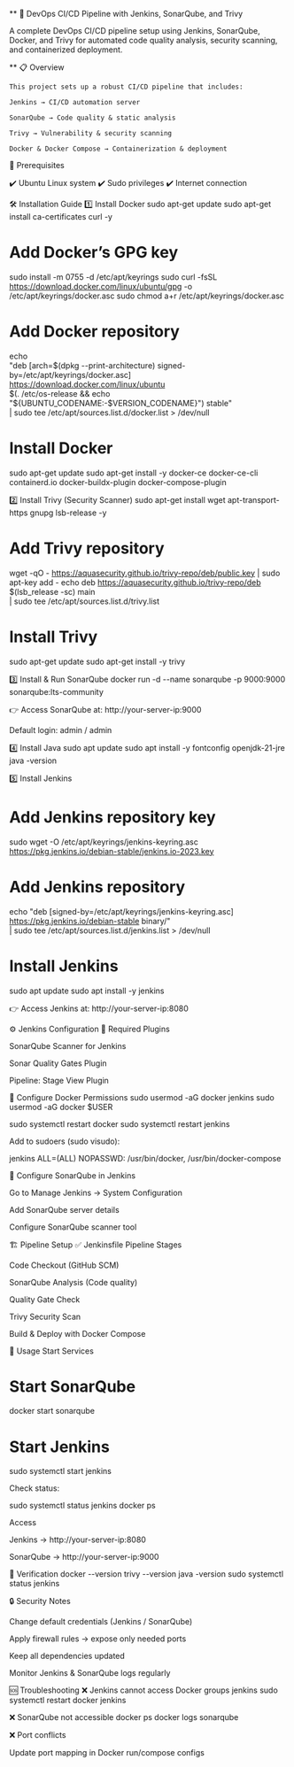 ** 🚀 DevOps CI/CD Pipeline with Jenkins, SonarQube, and Trivy

A complete DevOps CI/CD pipeline setup using Jenkins, SonarQube, Docker, and Trivy for automated code quality analysis, security scanning, and containerized deployment.

** 📋 Overview
```
This project sets up a robust CI/CD pipeline that includes:

Jenkins → CI/CD automation server

SonarQube → Code quality & static analysis

Trivy → Vulnerability & security scanning

Docker & Docker Compose → Containerization & deployment
```

🚀 Prerequisites

✔️ Ubuntu Linux system
✔️ Sudo privileges
✔️ Internet connection

🛠️ Installation Guide
1️⃣ Install Docker
sudo apt-get update
sudo apt-get install ca-certificates curl -y

# Add Docker’s GPG key
sudo install -m 0755 -d /etc/apt/keyrings
sudo curl -fsSL https://download.docker.com/linux/ubuntu/gpg -o /etc/apt/keyrings/docker.asc
sudo chmod a+r /etc/apt/keyrings/docker.asc

# Add Docker repository
echo \
"deb [arch=$(dpkg --print-architecture) signed-by=/etc/apt/keyrings/docker.asc] \
https://download.docker.com/linux/ubuntu \
$(. /etc/os-release && echo "${UBUNTU_CODENAME:-$VERSION_CODENAME}") stable" \
| sudo tee /etc/apt/sources.list.d/docker.list > /dev/null

# Install Docker
sudo apt-get update
sudo apt-get install -y docker-ce docker-ce-cli containerd.io docker-buildx-plugin docker-compose-plugin

2️⃣ Install Trivy (Security Scanner)
sudo apt-get install wget apt-transport-https gnupg lsb-release -y

# Add Trivy repository
wget -qO - https://aquasecurity.github.io/trivy-repo/deb/public.key | sudo apt-key add -
echo deb https://aquasecurity.github.io/trivy-repo/deb $(lsb_release -sc) main \
| sudo tee /etc/apt/sources.list.d/trivy.list

# Install Trivy
sudo apt-get update
sudo apt-get install -y trivy

3️⃣ Install & Run SonarQube
docker run -d --name sonarqube -p 9000:9000 sonarqube:lts-community


👉 Access SonarQube at: http://your-server-ip:9000

Default login: admin / admin

4️⃣ Install Java
sudo apt update
sudo apt install -y fontconfig openjdk-21-jre
java -version

5️⃣ Install Jenkins
# Add Jenkins repository key
sudo wget -O /etc/apt/keyrings/jenkins-keyring.asc https://pkg.jenkins.io/debian-stable/jenkins.io-2023.key

# Add Jenkins repository
echo "deb [signed-by=/etc/apt/keyrings/jenkins-keyring.asc] \
https://pkg.jenkins.io/debian-stable binary/" \
| sudo tee /etc/apt/sources.list.d/jenkins.list > /dev/null

# Install Jenkins
sudo apt update
sudo apt install -y jenkins


👉 Access Jenkins at: http://your-server-ip:8080

⚙️ Jenkins Configuration
🔌 Required Plugins

SonarQube Scanner for Jenkins

Sonar Quality Gates Plugin

Pipeline: Stage View Plugin

🔑 Configure Docker Permissions
sudo usermod -aG docker jenkins
sudo usermod -aG docker $USER

sudo systemctl restart docker
sudo systemctl restart jenkins


Add to sudoers (sudo visudo):

jenkins ALL=(ALL) NOPASSWD: /usr/bin/docker, /usr/bin/docker-compose

🔧 Configure SonarQube in Jenkins

Go to Manage Jenkins → System Configuration

Add SonarQube server details

Configure SonarQube scanner tool

🏗️ Pipeline Setup
✅ Jenkinsfile Pipeline Stages

Code Checkout (GitHub SCM)

SonarQube Analysis (Code quality)

Quality Gate Check

Trivy Security Scan

Build & Deploy with Docker Compose

🔧 Usage
Start Services
# Start SonarQube
docker start sonarqube

# Start Jenkins
sudo systemctl start jenkins


Check status:

sudo systemctl status jenkins
docker ps

Access

Jenkins → http://your-server-ip:8080

SonarQube → http://your-server-ip:9000

🧪 Verification
docker --version
trivy --version
java -version
sudo systemctl status jenkins

🔒 Security Notes

Change default credentials (Jenkins / SonarQube)

Apply firewall rules → expose only needed ports

Keep all dependencies updated

Monitor Jenkins & SonarQube logs regularly

🆘 Troubleshooting
❌ Jenkins cannot access Docker
groups jenkins
sudo systemctl restart docker jenkins

❌ SonarQube not accessible
docker ps
docker logs sonarqube

❌ Port conflicts

Update port mapping in Docker run/compose configs

